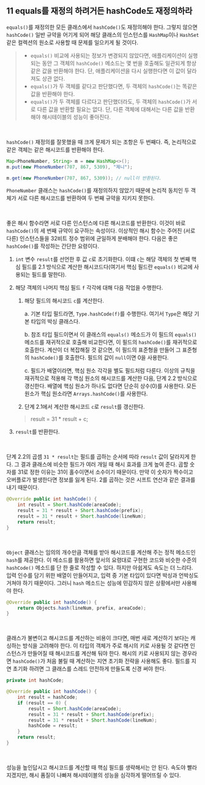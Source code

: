 ## 11 equals를 재정의 하려거든 hashCode도 재정의하라

`equals()`를 재정의한 모든 클래스에서 `hashCode()`도 재정의해야 한다. 그렇지 않으면 `hashCode()` 일반 규약을 어기게 되어 해당 클래스의 인스턴스를 `HashMap`이나 `HashSet` 같은 컬렉션의 원소로 사용할 때 문제를 일으키게 될 것이다.

> - `equals()` 비교에 사용되는 정보가 변경되지 않았다면, 애플리케이션이 실행되는 동안 그 객체의 `hashCode()` 메소드는 몇 번을 호출해도 일관되게 항상 같은 값을 반환해야 한다. 단, 애플리케이션을 다시 실행한다면 이 값이 달라져도 상관 없다.
> - `equals()`가 두 객체를 같다고 판단했다면, 두 객체의 `hashCode()`는 똑같은 값을 반환해야 한다.
> - `equals()`가 두 객체를 다르다고 판단했더라도, 두 객체의 `hashCode()`가 서로 다른 값을 반환할 필요는 없다. 단, 다른 객체에 대해서는 다른 값을 반환해야 해시테이블의 성능이 좋아진다.

<br />

`hashCode()` 재정의를 잘못했을 때 크게 문제가 되는 조항은 두 번째다. 즉, 논리적으로 같은 객체는 같은 해시코드를 반환해야 한다.

```java
Map<PhoneNumber, String> m = new HashMap<>();
m.put(new PhoneNumber(707, 867, 5309), "제니");

m.get(new PhoneNumber(707, 867, 5309)); // null이 반환된다.
```

`PhoneNumber` 클래스는 `hashCode()`를 재정의하지 않았기 때문에 논리적 동치인 두 객체가 서로 다른 해시코드를 반환하여 두 번째 규약을 지키지 못한다.

<br />

좋은 해시 함수라면 서로 다른 인스턴스에 다른 해시코드를 반환한다. 이것이 바로 `hashCode()`의 세 번째 규약이 요구하는 속성이다. 이상적인 해시 함수는 주어진 (서로 다른) 인스턴스들을 32비트 정수 범위에 균일하게 분배해야 한다. 다음은 좋은 `hashCode()`를 작성하는 간단한 요령이다.

1. `int` 변수 `result`를 선언한 후 값 `c`로 초기화한다. 이떄 `c`는 해당 객체의 첫 번째 핵심 필드를 2.1 방식으로 계산한 해시코드다(여기서 핵심 필드란 `equals()` 비교에 사용되는 필드를 말한다).

2. 해당 객체의 나머지 핵심 필드 `f` 각각에 대해 다음 작업을 수행한다.

   1) 해당 필드의 해시코드 `c`를 계산한다.

      a. 기본 타입 필드라면, `Type.hashCode(f)`를 수행한다. 여기서 `Type`은 해당 기본 타입의 박싱 클래스다.

      b. 참조 타입 필드이면서 이 클래스의 `equals()` 메소드가 이 필드의 `equals()` 메소드를 재귀적으로 호출해 비교한다면, 이 필드의 `hashCode()`를 재귀적으로 호출한다. 계산이 더 복잡해질 것 같으면, 이 필드의 표준형을 만들어 그 표준형의 `hashCode()`를 호출한다. 필드의 값이 `null`이면 0을 사용한다.
   
      c. 필드가 배열이라면, 핵심 원소 각각을 별도 필드처럼 다룬다. 이상의 규칙을 재귀적으로 적용해 각 핵심 원소의 해시코드를 계산한 다음, 단계 2.2 방식으로 갱신한다. 배열에 핵심 원소가 하나도 없다면 단순히 상수(0)를 사용한다. 모든 원소가 핵심 원소라면 `Arrays.hashCode()`를 사용한다.
   
   2) 단계 2.1에서 계산한 해시코드 `c`로 `result`를 갱신한다.
   
   > result = 31 * result + c;
   
3. `result`를 반환한다.

<br />

단계 2.2의 곱셈 `31 * result`는 필드를 곱하는 순서에 따라 `result` 값이 달라지게 한다. 그 결과 클래스에 비슷한 필드가 여러 개일 때 해시 효과를 크게 높여 준다. 곱할 숫자를 31로 정한 이유는 31이 홀수이면서 소수이기 때문이다. 만약 이 숫자가 짝수이고 오버플로가 발생한다면 정보를 잃게 된다. 2를 곱하는 것은 시프트 연산과 같은 결과를 내기 때문이다.

```java
@Override public int hashCode() {
    int result = Short.hashCode(areaCode);
    result = 31 * result + Short.hashCode(prefix);
    result = 31 * result + Short.hashCode(lineNum);
    return result;
}
```

<br />

`Object` 클래스는 임의의 개수만큼 객체를 받아 해시코드를 계산해 주는 정적 메소드인 `hash`를 제공한다. 이 메소드를 활용하면 앞서의 요령대로 구현한 코드와 비슷한 수준의 `hashCode()` 메소드를 단 한 줄로 작성할 수 있다. 하지만 아쉽게도 속도는 더 느리다. 입력 인수를 담기 위한 배열이 만들어지고, 입력 중 기본 타입이 있다면 박싱과 언박싱도 거쳐야 하기 때문이다. 그러니 `hash` 메소드는 성능에 민감하지 않은 상황에서만 사용해야 한다.

```java
@Override public int hashCode() {
    return Objects.hash(lineNum, prefix, areaCode);
}
```

<br />

클래스가 불변이고 해시코드를 계산하는 비용이 크다면, 매번 새로 계산하기 보다는 캐싱하는 방식을 고려해야 한다. 이 타입의 객체가 주로 해시의 키로 사용될 것 같다면 인스턴스가 만들어질 때 해시코드를 계산해 둬야 한다. 해시의 키로 사용되지 않는 경우라면 `hashCode()`가 처음 불릴 때 계산하는 지연 초기화 전략을 사용해도 좋다. 필드를 지연 초기화 하려면 그 클래스를 스레드 안전하게 만들도록 신경 써야 한다.

```java
private int hashCode;

@Override public int hashCode() {
    int result = hashCode;
    if (result == 0) {
        result = Short.hashCode(areaCode);
        result = 31 * result + Short.hashCode(prefix);
        result = 31 * result + Short.hashCode(lineNum);
        hashCode = result;
    }
    return result;
}
```

<br />

성능을 높인답시고 해시코드를 계산할 때 핵심 필드를 생략해서는 안 된다. 속도야 빨라지겠지만, 해시 품질이 나빠져 해시테이블의 성능을 심각하게 떨어뜨릴 수 있다.